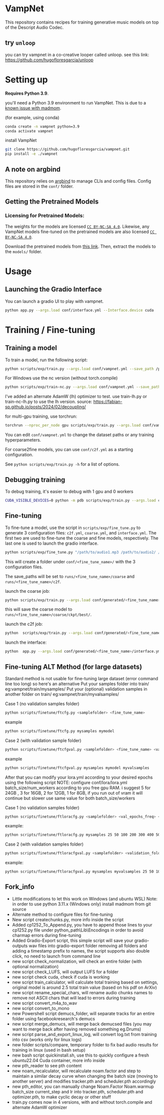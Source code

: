 # VampNet

This repository contains recipes for training generative music models on top of the Descript Audio Codec.

## try `unloop`
you can try vampnet in a co-creative looper called unloop. see this link: https://github.com/hugofloresgarcia/unloop

# Setting up

**Requires Python 3.9**. 

you'll need a Python 3.9 environment to run VampNet. This is due to a [known issue with madmom](https://github.com/hugofloresgarcia/vampnet/issues/15). 

(for example, using conda)
```bash
conda create -n vampnet python=3.9
conda activate vampnet
```


install VampNet

```bash
git clone https://github.com/hugofloresgarcia/vampnet.git
pip install -e ./vampnet
```

## A note on argbind
This repository relies on [argbind](https://github.com/pseeth/argbind) to manage CLIs and config files. 
Config files are stored in the `conf/` folder. 

## Getting the Pretrained Models

### Licensing for Pretrained Models: 
The weights for the models are licensed [`CC BY-NC-SA 4.0`](https://creativecommons.org/licenses/by-nc-sa/4.0/deed.ml). Likewise, any VampNet models fine-tuned on the pretrained models are also licensed [`CC BY-NC-SA 4.0`](https://creativecommons.org/licenses/by-nc-sa/4.0/deed.ml).

Download the pretrained models from [this link](https://zenodo.org/record/8136629). Then, extract the models to the `models/` folder. 


# Usage

## Launching the Gradio Interface
You can launch a gradio UI to play with vampnet. 

```bash
python app.py --args.load conf/interface.yml --Interface.device cuda
```

# Training / Fine-tuning 

## Training a model

To train a model, run the following script: 

```bash
python scripts/exp/train.py --args.load conf/vampnet.yml --save_path /path/to/checkpoints
```
For Windows use the nc version (without torch.compile)

```bash
python scripts/exp/train-nc.py --args.load conf/vampnet.yml --save_path /path/to/checkpoints
```
I've added an alternate AdamW (lh) optimizer to test. use train-lh.py or train-nc-lh.py to use the lh version.
source: https://fabian-sp.github.io/posts/2024/02/decoupling/

for multi-gpu training, use torchrun:

```bash
torchrun --nproc_per_node gpu scripts/exp/train.py --args.load conf/vampnet.yml --save_path path/to/ckpt
```

You can edit `conf/vampnet.yml` to change the dataset paths or any training hyperparameters. 

For coarse2fine models, you can use `conf/c2f.yml` as a starting configuration. 

See `python scripts/exp/train.py -h` for a list of options.

## Debugging training

To debug training, it's easier to debug with 1 gpu and 0 workers

```bash
CUDA_VISIBLE_DEVICES=0 python -m pdb scripts/exp/train.py --args.load conf/vampnet.yml --save_path /path/to/checkpoints --num_workers 0
```

## Fine-tuning
To fine-tune a model, use the script in `scripts/exp/fine_tune.py` to generate 3 configuration files: `c2f.yml`, `coarse.yml`, and `interface.yml`. 
The first two are used to fine-tune the coarse and fine models, respectively. The last one is used to launch the gradio interface.

```bash
python scripts/exp/fine_tune.py "/path/to/audio1.mp3 /path/to/audio2/ /path/to/audio3.wav" <fine_tune_name>
```

This will create a folder under `conf/<fine_tune_name>/` with the 3 configuration files.

The save_paths will be set to `runs/<fine_tune_name>/coarse` and `runs/<fine_tune_name>/c2f`. 

launch the coarse job: 
```bash
python scripts/exp/train.py --args.load conf/generated/<fine_tune_name>/coarse.yml 
```

this will save the coarse model to `runs/<fine_tune_name>/coarse/ckpt/best/`.

launch the c2f job: 
```bash
python  scripts/exp/train.py --args.load conf/generated/<fine_tune_name>/c2f.yml 
```

launch the interface: 
```bash
python  app.py --args.load conf/generated/<fine_tune_name>/interface.yml 
```

## Fine-tuning ALT Method (for large datasets)
Standard method is not usable for fine-tuning large dataset (error command line too long) so here's an alternative
Put your samples folder into train/ eg:vampnet/train/mysamples/
Put your (optional) validation samples in another folder on train/ eg:vampnet/train/myvalsamples/

Case 1 (no validation samples folder)
```bash
python scripts/finetune/ftcfg.py <samplefolder> <fine_tune_name>
```
example
```bash
python scripts/finetune/ftcfg.py mysamples mymodel
```
Case 2 (with validation sample folder)
```bash
python scripts/finetune/ftcfgval.py <samplefolder> <fine_tune_name> <valfolder>
```
example
```bash
python scripts/finetune/ftcfgval.py mysamples mymodel myvalsamples
```
After that you can modify your lora.yml according to your desired epochs using the following script
NOTE: configure conf/lora/lora.yml batch_size/num_workers according to you free gpu RAM.
i suggest 5 for 24GB , 3 for 16GB, 2 for 12GB, 1 for 8GB, if you run out of vram it will continue but slower
use same value for both batch_size/workers

Case 1 (no validation samples folder)
```bash
python scripts/finetune/ftloracfg.py <samplefolder> <val_epochs_freq> <sample(save)_epochs_freq)> <1st_epochs_checkpoint> <2nd_epochs_checkpoint> <3rd_epochs_checkpoints> <4th_epochs_checkpoint> <5th_epochs_checkpoint>
```
example:
```bash
python scripts/finetune/ftloracfg.py mysamples 25 50 100 200 300 400 500
```
Case 2 (with validation samples folder)
```bash
python scripts/finetune/ftloracfgval.py <samplefolder> <validation_folder> <val_epochs_freq> <sample(save)_epochs_freq)> <1st_epochs_checkpoint> <2nd_epochs_checkpoint> <3rd_epochs_checkpoints> <4th_epochs_checkpoint> <5th_epochs_checkpoint>
```
example:
```bash
python scripts/finetune/ftloracfgval.py mysamples myvalsamples 25 50 100 200 300 400 500
```

## Fork_info
- Little modifications to let this work on Windows (and ubuntu WSL)
Note: in order to use python 3.11.x (Windows only) install madmom from git source
- Alternate method to configure files for fine-tuning
- New script createchunks.py, more info inside the script
- Added cp1252_To_Append.py, you have to append those lines to your cp1252.py file under python_path\Lib\Encodings in order to avoid charmap errors during fine-tuning
- Added Gradio-Export script, this simple script will save your gradio-outputs wav files into gradio-export folder removing all folders and adding a timestamp prefix to names, the script supports also double click, no need to launch from command line
- new script check_normalization, will check an entire folder (with optional normalization)
- new script check_LUFS, will output LUFS for a folder
- new script check cuda, check if cuda is working
- new script train_calculator, will calculate total training based on settings, original model is around 2.5 total train value (based on his pdf on ArXiv)
- new script rename_special_chars, will rename audio chunks names to remove not ASCII chars that will lead to errors during training
- new script convert_m4a_to_wav
- new script convert_to_mono
- new Powershell script demucs_folder, will separate tracks for an entire folder using facebookresearch's demucs
- new script merge_demucs, will merge back demucsed files (you may want to merge back after having removed something eg.Drums)
- new script parse_and_export_linux_log, will convert log.txt from training into csv (works only for linux logs)
- new folder scripts/compare, temporary folder to fix bad audio results for training in linux (used in bash setup)
- new bash script quickinstall.sh, use this to quickly configure a fresh ubuntu22.04 Cuda container, more info inside
- new pth_reader to see pth content
- new noam_recalculator, will recalculate noam.factor and step to maintain a similar decay curve when changing the batch size (moving to another server) and modifies tracker.pth and scheduler.pth accordingly
- new pth_editor, you can manually change Noam.Factor Noam.warmup batch_size current_step and lr into tracker.pth, scheduler.pth and optimizer.pth, to make cyclic decay or other stuff
- train.py comes now in 4 versions, with and without torch.compile and alternate AdamW optimizer

